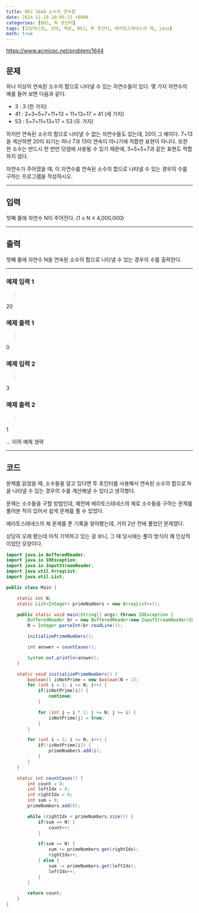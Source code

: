 ```yaml
---
title: BOJ 1644 소수의 연속합
date: 2024-11-18 10:05:21 +0900
categories: [BOJ, 투 포인터]
tags: [코딩테스트, 코테, 백준, BOJ, 투 포인터, 에라토스테네스의 체, java]
math: true
---
```


<https://www.acmicpc.net/problem/1644>

## 문제
하나 이상의 연속된 소수의 합으로 나타낼 수 있는 자연수들이 있다. 몇 가지 자연수의 예를 들어 보면 다음과 같다.

- 3 : 3 (한 가지)
- 41 : 2+3+5+7+11+13 = 11+13+17 = 41 (세 가지)
- 53 : 5+7+11+13+17 = 53 (두 가지)

하지만 연속된 소수의 합으로 나타낼 수 없는 자연수들도 있는데, 20이 그 예이다. 7+13을 계산하면 20이 되기는 하나 7과 13이 연속이 아니기에 적합한 표현이 아니다. 또한 한 소수는 반드시 한 번만 덧셈에 사용될 수 있기 때문에, 3+5+5+7과 같은 표현도 적합하지 않다.

자연수가 주어졌을 때, 이 자연수를 연속된 소수의 합으로 나타낼 수 있는 경우의 수를 구하는 프로그램을 작성하시오.

---
## 입력
첫째 줄에 자연수 N이 주어진다. (1 ≤ N ≤ 4,000,000)

---
## 출력
첫째 줄에 자연수 N을 연속된 소수의 합으로 나타낼 수 있는 경우의 수를 출력한다.

---
### 예제 입력 1
> <pre>
20
> </pre>

### 예제 출력 1
> <pre>
0
> </pre>

### 예제 입력 2
> <pre>
3
> </pre>

### 예제 출력 2
> <pre>
1
> </pre>

... 이하 예제 생략

---
## 코드

문제를 읽었을 때, 소수들을 알고 있다면 투 포인터를 사용해서 연속된 소수의 합으로 N을 나타낼 수 있는 경우의 수를 계산해낼 수 있다고 생각했다.

문제는 소수들을 구할 방법인데, 예전에 에라토스테네스의 체로 소수들을 구하는 문제를 풀어본 적이 있어서 쉽게 문제를 풀 수 있었다.

에라토스테네스의 체 문제를 푼 기록을 찾아봤는데, 거의 2년 전에 풀었던 문제였다.

상당히 오래 됐는데 아직 기억하고 있는 걸 보니, 그 때 당시에는 풀이 방식이 꽤 인상적이었던 모양이다.

```java
import java.io.BufferedReader;
import java.io.IOException;
import java.io.InputStreamReader;
import java.util.ArrayList;
import java.util.List;

public class Main {

    static int N;
    static List<Integer> primeNumbers = new ArrayList<>();

    public static void main(String[] args) throws IOException {
        BufferedReader br = new BufferedReader(new InputStreamReader(System.in));
        N = Integer.parseInt(br.readLine());

        initializePrimeNumbers();

        int answer = countCases();

        System.out.println(answer);
    }

    static void initializePrimeNumbers() {
        boolean[] isNotPrime = new boolean[N + 1];
        for (int i = 2; i <= N; i++) {
            if(isNotPrime[i]) {
                continue;
            }

            for (int j = i * 2; j <= N; j += i) {
                isNotPrime[j] = true;
            }
        }

        for (int i = 2; i <= N; i++) {
            if(!isNotPrime[i]) {
                primeNumbers.add(i);
            }
        }
    }

    static int countCases() {
        int count = 0;
        int leftIdx = 0;
        int rightIdx = 0;
        int sum = 0;
        primeNumbers.add(0);

        while (rightIdx < primeNumbers.size()) {
            if(sum == N) {
                count++;
            }

            if(sum <= N) {
                sum += primeNumbers.get(rightIdx);
                rightIdx++;
            } else {
                sum -= primeNumbers.get(leftIdx);
                leftIdx++;
            }
        }

        return count;
    }
}
```
